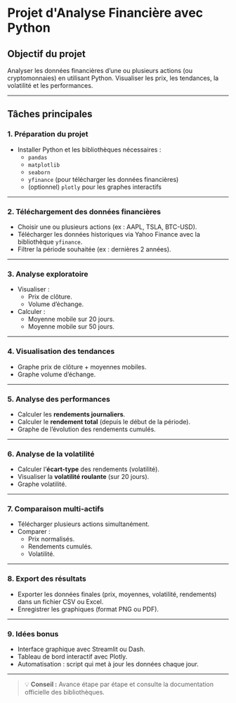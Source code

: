 # Projet d'Analyse Financière avec Python

## Objectif du projet
Analyser les données financières d’une ou plusieurs actions (ou cryptomonnaies) en utilisant Python. Visualiser les prix, les tendances, la volatilité et les performances.

---

## Tâches principales

### 1. Préparation du projet
- Installer Python et les bibliothèques nécessaires :
  - `pandas`
  - `matplotlib`
  - `seaborn`
  - `yfinance` (pour télécharger les données financières)
  - (optionnel) `plotly` pour les graphes interactifs

---

### 2. Téléchargement des données financières
- Choisir une ou plusieurs actions (ex : AAPL, TSLA, BTC-USD).
- Télécharger les données historiques via Yahoo Finance avec la bibliothèque `yfinance`.
- Filtrer la période souhaitée (ex : dernières 2 années).

---

### 3. Analyse exploratoire
- Visualiser :
  - Prix de clôture.
  - Volume d’échange.
- Calculer :
  - Moyenne mobile sur 20 jours.
  - Moyenne mobile sur 50 jours.

---

### 4. Visualisation des tendances
- Graphe prix de clôture + moyennes mobiles.
- Graphe volume d’échange.

---

### 5. Analyse des performances
- Calculer les **rendements journaliers**.
- Calculer le **rendement total** (depuis le début de la période).
- Graphe de l’évolution des rendements cumulés.

---

### 6. Analyse de la volatilité
- Calculer l’**écart-type** des rendements (volatilité).
- Visualiser la **volatilité roulante** (sur 20 jours).
- Graphe volatilité.

---

### 7. Comparaison multi-actifs
- Télécharger plusieurs actions simultanément.
- Comparer :
  - Prix normalisés.
  - Rendements cumulés.
  - Volatilité.

---

### 8. Export des résultats
- Exporter les données finales (prix, moyennes, volatilité, rendements) dans un fichier CSV ou Excel.
- Enregistrer les graphiques (format PNG ou PDF).

---

### 9. Idées bonus
- Interface graphique avec Streamlit ou Dash.
- Tableau de bord interactif avec Plotly.
- Automatisation : script qui met à jour les données chaque jour.

---

> 💡 **Conseil :** Avance étape par étape et consulte la documentation officielle des bibliothèques.
